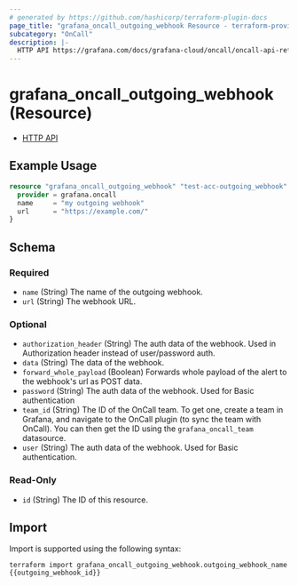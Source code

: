 ```yaml
---
# generated by https://github.com/hashicorp/terraform-plugin-docs
page_title: "grafana_oncall_outgoing_webhook Resource - terraform-provider-grafana"
subcategory: "OnCall"
description: |-
  HTTP API https://grafana.com/docs/grafana-cloud/oncall/oncall-api-reference/outgoing_webhooks/
---
```


# grafana_oncall_outgoing_webhook (Resource)

* [HTTP API](https://grafana.com/docs/grafana-cloud/oncall/oncall-api-reference/outgoing_webhooks/)

## Example Usage

```terraform
resource "grafana_oncall_outgoing_webhook" "test-acc-outgoing_webhook" {
  provider = grafana.oncall
  name     = "my outgoing webhook"
  url      = "https://example.com/"
}
```

<!-- schema generated by tfplugindocs -->
## Schema

### Required

- `name` (String) The name of the outgoing webhook.
- `url` (String) The webhook URL.

### Optional

- `authorization_header` (String) The auth data of the webhook. Used in Authorization header instead of user/password auth.
- `data` (String) The data of the webhook.
- `forward_whole_payload` (Boolean) Forwards whole payload of the alert to the webhook's url as POST data.
- `password` (String) The auth data of the webhook. Used for Basic authentication
- `team_id` (String) The ID of the OnCall team. To get one, create a team in Grafana, and navigate to the OnCall plugin (to sync the team with OnCall). You can then get the ID using the `grafana_oncall_team` datasource.
- `user` (String) The auth data of the webhook. Used for Basic authentication.

### Read-Only

- `id` (String) The ID of this resource.

## Import

Import is supported using the following syntax:

```shell
terraform import grafana_oncall_outgoing_webhook.outgoing_webhook_name {{outgoing_webhook_id}}
```
